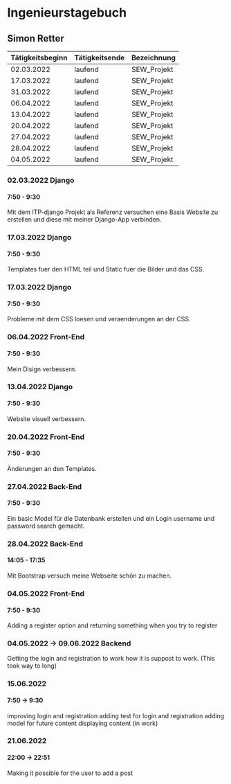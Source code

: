 # Ingenieurstagebuch

## Simon Retter

| Tätigkeitsbeginn | Tätigkeitsende | Bezeichnung |
| --- | --- | --- |
| 02.03.2022 | laufend | SEW_Projekt |
| 17.03.2022 | laufend | SEW_Projekt |
| 31.03.2022 | laufend | SEW_Projekt |
| 06.04.2022 | laufend | SEW_Projekt |
| 13.04.2022 | laufend | SEW_Projekt |
| 20.04.2022 | laufend | SEW_Projekt |
| 27.04.2022 | laufend | SEW_Projekt |
| 28.04.2022 | laufend | SEW_Projekt |
| 04.05.2022 | laufend | SEW_Projekt |

### 02.03.2022 Django
#### 7:50 - 9:30
Mit dem ITP-django Projekt als Referenz versuchen eine Basis Website zu erstellen und diese mit
meiner Django-App verbinden.


### 17.03.2022 Django
#### 7:50 - 9:30
Templates fuer den HTML teil und Static fuer die Bilder und das CSS.


### 17.03.2022 Django
#### 7:50 - 9:30
Probleme mit dem CSS loesen und veraenderungen an der CSS.


### 06.04.2022 Front-End
#### 7:50 - 9:30
Mein Disign verbessern.

### 13.04.2022 Django
#### 7:50 - 9:30
Website visuell verbessern.


### 20.04.2022 Front-End
#### 7:50 - 9:30
Änderungen an den Templates.

### 27.04.2022 Back-End
#### 7:50 - 9:30
Ein basic Model für die Datenbank erstellen und ein Login username und 
password search gemacht.

### 28.04.2022 Back-End
#### 14:05 - 17:35
Mit Bootstrap versuch meine Webseite schön zu machen.


### 04.05.2022 Front-End
#### 7:50 - 9:30
Adding a register option and returning something when you try to register

### 04.05.2022 -> 09.06.2022 Backend
Getting the login and registration to work how it is suppost to work.
(This took way to long)

### 15.06.2022
#### 7:50 -> 9:30
improving login and registration
adding test for login and registration
adding model for future content
displaying content (in work)

### 21.06.2022
#### 22:00 -> 22:51
Making it possible for the user to add a post
